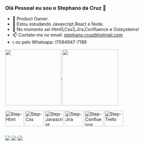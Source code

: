 ### Olá Pessoal eu sou o Stephano da Cruz 👋

- 🔭 Product Owner.
- 🌱 Estou estudando Javascript,React e Node.
- 🤔 No momento sei Html5,Css3,Jira,Confluence e Outsystems!
- 📫 Contate-me no email: stephano.cruz@hotmail.com
- 📞 ou pelo Whatsapp: (11)94947-7189

<div>
    <a href="https://github.com/StephanoCruz/github-readme-stats">
        <img height=180 align="center" src="https://github-readme-stats.vercel.app/api?username=StephanoCruz" />
    </a>
    <a href="https://github.com/StephanoCruz/convoychat">
      <img height=180 align="center" src="https://github-readme-stats.vercel.app/api/top-langs?username=StephanoCruz&layout=compact&langs_count=8&card_width=320" />
    </a>
</div>

<div style="display; inline_block"><br>
    <img align="center" alt="Step-Html" height="50" width="60" src="https://cdn.jsdelivr.net/gh/devicons/devicon/icons/html5/html5-plain-wordmark.svg" />
    <img align="center" alt="Step-Css" height="50" width="60" src="https://cdn.jsdelivr.net/gh/devicons/devicon/icons/css3/css3-plain-wordmark.svg" />
    <img align="center" alt="Step-Javascript" height="50" width="60" src="https://cdn.jsdelivr.net/gh/devicons/devicon/icons/javascript/javascript-plain.svg" />
    <img align="center" alt="Step-Jira" height="50" width="60" src="https://cdn.jsdelivr.net/gh/devicons/devicon/icons/jira/jira-original-wordmark.svg" />
    <img align="center" alt="Step-Confluence" height="50" width="60" src="https://cdn.jsdelivr.net/gh/devicons/devicon/icons/confluence/confluence-original-wordmark.svg" />
    <img align="center" alt="Step-Trello" height="50" width="60" src="https://cdn.jsdelivr.net/gh/devicons/devicon/icons/trello/trello-plain.svg" />         
</div>

##

<div>
    <a href= "https://www.facebook.com/fawkes.guy/" taarget="_blank"> <img src ="https://img.shields.io/badge/Facebook-1877F2?style=for-the-badge&logo=facebook&logoColor=white" target="_blank"></a>
    <a href= "https://www.instagram.com/stephanofawkes/" taarget="_blank"> <img src ="https://img.shields.io/badge/Instagram-E4405F?style=for-the-badge&logo=instagram&logoColor=white" target="_blank"></a>
    <a href= "https://www.linkedin.com/in/stephano-da-cruz-08108613a/" taarget="_blank"> <img src ="https://img.shields.io/badge/LinkedIn-0077B5?style=for-the-badge&logo=linkedin&logoColor=white" target="_blank"></a>
</div>

            
          
